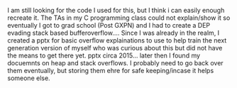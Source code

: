 I am still looking for the code I used for this, but I think i can easily enough recreate it.
The TAs in my C programming class could not explain/show it so eventually I got to grad school (Post GXPN) and I had to create a DEP evading stack based bufferoverflow.... Since I was already in the realm, I created a pptx for basic overflow explainations to use to help train the next generation version of myself who was curious about this but did not have the means to get there yet.
pptx circa 2015...
later then I found my docuemnts on heap and stack overflows. I probably need to go back over them eventually, but storing them ehre for safe keeping/incase it helps someone else.
